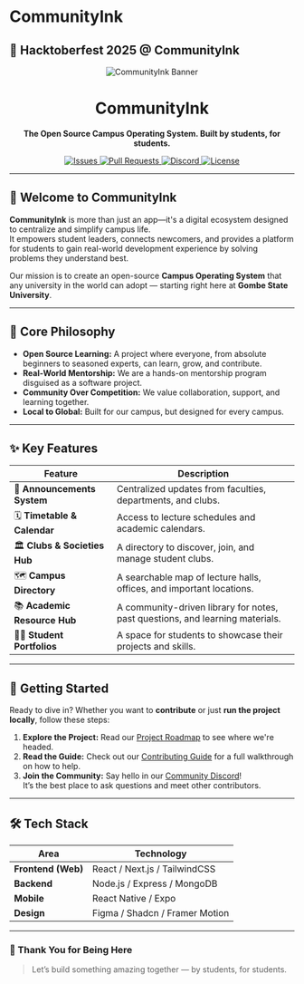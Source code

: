 # CommunityInk

## 🎉 Hacktoberfest 2025 @ CommunityInk

<div align="center">
  <img src="https://placehold.co/600x300/00A86B/FFFFFF?text=CommunityInk" alt="CommunityInk Banner" />

  <h1>CommunityInk</h1>

  <p><strong>The Open Source Campus Operating System. Built by students, for students.</strong></p>

  <p>
    <a href="https://github.com/open-source-learners/communityink/issues">
      <img src="https://img.shields.io/github/issues/open-source-learners/communityink?style=for-the-badge&color=brightgreen" alt="Issues" />
    </a>
    <a href="https://github.com/open-source-learners/communityink/pulls">
      <img src="https://img.shields.io/github/issues-pr/open-source-learners/communityink?style=for-the-badge&color=00A86B" alt="Pull Requests" />
    </a>
    <a href="https://discord.gg/wc7GPnQu">
      <img src="https://img.shields.io/discord/YOUR_DISCORD_SERVER_ID?label=Discord&logo=discord&style=for-the-badge&color=5865F2" alt="Discord" />
    </a>
    <a href="./LICENSE">
      <img src="https://img.shields.io/github/license/open-source-learners/communityink?style=for-the-badge&color=lightgrey" alt="License" />
    </a>
  </p>
</div>

---

## 👋 Welcome to CommunityInk

**CommunityInk** is more than just an app—it's a digital ecosystem designed to centralize and simplify campus life.  
It empowers student leaders, connects newcomers, and provides a platform for students to gain real-world development experience by solving problems they understand best.

Our mission is to create an open-source **Campus Operating System** that any university in the world can adopt — starting right here at **Gombe State University**.

---

## 🎯 Core Philosophy

- **Open Source Learning:** A project where everyone, from absolute beginners to seasoned experts, can learn, grow, and contribute.  
- **Real-World Mentorship:** We are a hands-on mentorship program disguised as a software project.  
- **Community Over Competition:** We value collaboration, support, and learning together.  
- **Local to Global:** Built for our campus, but designed for every campus.  

---

## ✨ Key Features

| Feature | Description |
|----------|-------------|
| 📢 **Announcements System** | Centralized updates from faculties, departments, and clubs. |
| 🗓️ **Timetable & Calendar** | Access to lecture schedules and academic calendars. |
| 🏛️ **Clubs & Societies Hub** | A directory to discover, join, and manage student clubs. |
| 🗺️ **Campus Directory** | A searchable map of lecture halls, offices, and important locations. |
| 📚 **Academic Resource Hub** | A community-driven library for notes, past questions, and learning materials. |
| 🧑‍💻 **Student Portfolios** | A space for students to showcase their projects and skills. |

---

## 🚀 Getting Started

Ready to dive in? Whether you want to **contribute** or just **run the project locally**, follow these steps:

1. **Explore the Project:** Read our [Project Roadmap](#) to see where we're headed.  
2. **Read the Guide:** Check out our [Contributing Guide](#) for a full walkthrough on how to help.  
3. **Join the Community:** Say hello in our [Community Discord](https://discord.gg/wc7GPnQu)!  
   It’s the best place to ask questions and meet other contributors.  

---

## 🛠️ Tech Stack

| Area | Technology |
|------|-------------|
| **Frontend (Web)** | React / Next.js / TailwindCSS |
| **Backend** | Node.js / Express / MongoDB |
| **Mobile** | React Native / Expo |
| **Design** | Figma / Shadcn / Framer Motion |

---

### 💚 Thank You for Being Here

> Let’s build something amazing together — by students, for students.


